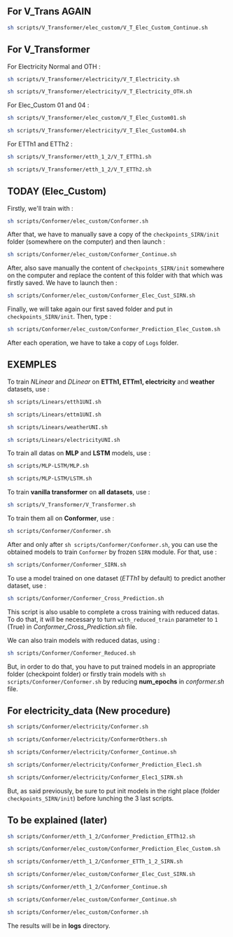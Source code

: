 ## For V_Trans AGAIN
```sh
sh scripts/V_Transformer/elec_custom/V_T_Elec_Custom_Continue.sh
```
## For V_Transformer
For Electricity Normal and OTH :
```sh
sh scripts/V_Transformer/electricity/V_T_Electricity.sh

sh scripts/V_Transformer/electricity/V_T_Electricity_OTH.sh
```
For Elec_Custom 01 and 04 :
```sh
sh scripts/V_Transformer/elec_custom/V_T_Elec_Custom01.sh

sh scripts/V_Transformer/electricity/V_T_Elec_Custom04.sh
```
For ETTh1 and ETTh2 :
```sh
sh scripts/V_Transformer/etth_1_2/V_T_ETTh1.sh

sh scripts/V_Transformer/etth_1_2/V_T_ETTh2.sh
```

## TODAY (Elec_Custom)
Firstly, we'll train with :
```sh
sh scripts/Conformer/elec_custom/Conformer.sh
```
After that, we have to manually save a copy of the `checkpoints_SIRN/init` folder (somewhere on the computer) and then launch :
```sh
sh scripts/Conformer/elec_custom/Conformer_Continue.sh
```

After, also save manually the content of `checkpoints_SIRN/init` somewhere on the computer and replace the content of this folder with that which was firstly saved. We have to launch then :
```sh
sh scripts/Conformer/elec_custom/Conformer_Elec_Cust_SIRN.sh
```
Finally, we will take again our first saved folder and put in `checkpoints_SIRN/init`. Then, type :
```sh
sh scripts/Conformer/elec_custom/Conformer_Prediction_Elec_Custom.sh
```
After each operation, we have to take a copy of `Logs` folder.
## EXEMPLES
To train *NLinear* and *DLinear* on **ETTh1, ETTm1, electricity** and **weather** datasets, use :  
```sh
sh scripts/Linears/etth1UNI.sh

sh scripts/Linears/ettm1UNI.sh

sh scripts/Linears/weatherUNI.sh

sh scripts/Linears/electricityUNI.sh
```

To train all datas on **MLP** and **LSTM** models, use :
```sh
sh scripts/MLP-LSTM/MLP.sh

sh scripts/MLP-LSTM/LSTM.sh

```

To train **vanilla transformer** on **all datasets**, use :  
```sh
sh scripts/V_Transformer/V_Transformer.sh
```

To train them all on **Conformer**, use :
```sh
sh scripts/Conformer/Conformer.sh
```

After and only after `sh scripts/Conformer/Conformer.sh`, you can use the obtained models to train `Conformer` by frozen `SIRN` module. For that, use :
```sh
sh scripts/Conformer/Conformer_SIRN.sh
```

To use a model trained on one dataset (_ETTh1_ by default) to predict another dataset, use :
```sh
sh scripts/Conformer/Conformer_Cross_Prediction.sh
```  
This script is also usable to complete a cross training with reduced datas. To do that, it will be necessary to turn `with_reduced_train` parameter to `1` (True) in *Conformer_Cross_Prediction.sh* file.

We can also train models with reduced datas, using :
```sh
sh scripts/Conformer/Conformer_Reduced.sh
```  
But, in order to do that, you have to put trained models in an appropriate folder (checkpoint folder) or firstly train models with `sh scripts/Conformer/Conformer.sh` by reducing __num_epochs__ in *conformer.sh* file.

## For electricity_data (New procedure)
```sh
sh scripts/Conformer/electricity/Conformer.sh

sh scripts/Conformer/electricity/ConformerOthers.sh

sh scripts/Conformer/electricity/Conformer_Continue.sh

sh scripts/Conformer/electricity/Conformer_Prediction_Elec1.sh

sh scripts/Conformer/electricity/Conformer_Elec1_SIRN.sh
```

But, as said previously, be sure to put init models in the right place (folder `checkpoints_SIRN/init`) before lunching the 3 last scripts.

## To be explained (later)
```sh
sh scripts/Conformer/etth_1_2/Conformer_Prediction_ETTh12.sh

sh scripts/Conformer/elec_custom/Conformer_Prediction_Elec_Custom.sh

sh scripts/Conformer/etth_1_2/Conformer_ETTh_1_2_SIRN.sh

sh scripts/Conformer/elec_custom/Conformer_Elec_Cust_SIRN.sh

sh scripts/Conformer/etth_1_2/Conformer_Continue.sh

sh scripts/Conformer/elec_custom/Conformer_Continue.sh

sh scripts/Conformer/elec_custom/Conformer.sh
```

The results will be in **logs** directory.